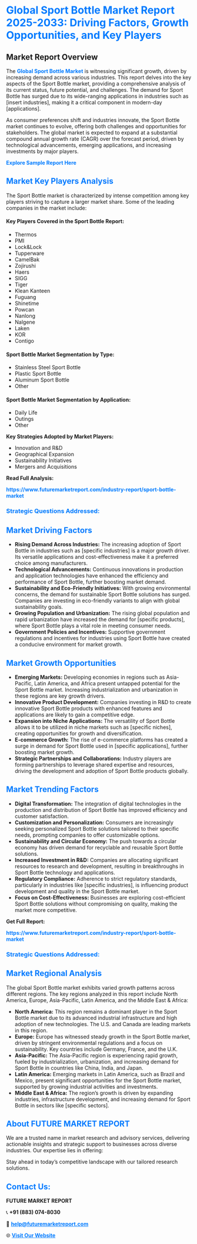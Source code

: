 <h1 style="color: #007BFF;">Global Sport Bottle Market Report 2025-2033: Driving Factors, Growth Opportunities, and Key Players</h1>

<section id="overview">
<h2>Market Report Overview</h2>
<p>The <a href="https://www.futuremarketreport.com/industry-report/sport-bottle-market" style="color: #007BFF; text-decoration: none;"><strong>Global Sport Bottle Market</strong></a> is witnessing significant growth, driven by increasing demand across various industries. This report delves into the key aspects of the Sport Bottle market, providing a comprehensive analysis of its current status, future potential, and challenges. The demand for Sport Bottle has surged due to its wide-ranging applications in industries such as [insert industries], making it a critical component in modern-day [applications].</p>
<p>As consumer preferences shift and industries innovate, the Sport Bottle market continues to evolve, offering both challenges and opportunities for stakeholders. The global market is expected to expand at a substantial compound annual growth rate (CAGR) over the forecast period, driven by technological advancements, emerging applications, and increasing investments by major players.</p>
</section>

<section id="overview">
<p><a href="https://www.futuremarketreport.com/request-sample/reportId=89441" style="color: #007BFF; text-decoration: none;"><strong>Explore Sample Report Here</strong></a></p>
</section>

<section id="key-players">
<h2 style="color: #007BFF;">Market Key Players Analysis</h2>
<p>The Sport Bottle market is characterized by intense competition among key players striving to capture a larger market share. Some of the leading companies in the market include:</p>
<h4>Key Players Covered in the Sport Bottle Report:</h4>
<ul><li>Thermos</li><li>PMI</li><li>Lock&amp;Lock</li><li>Tupperware</li><li>CamelBak</li><li>Zojirushi</li><li>Haers</li><li>SIGG</li><li>Tiger</li><li>Klean Kanteen</li><li>Fuguang</li><li>Shinetime</li><li>Powcan</li><li>Nanlong</li><li>Nalgene</li><li>Laken</li><li>KOR</li><li>Contigo</li></ul>
<h4>Sport Bottle Market Segmentation by Type:</h4>
<ul><li>Stainless Steel Sport Bottle</li><li>Plastic Sport Bottle</li><li>Aluminum Sport Bottle</li><li>Other</li></ul>

<h4>Sport Bottle Market Segmentation by Application:</h4>
<ul><li>Daily Life</li><li>Outings</li><li>Other</li></ul>
<p><strong>Key Strategies Adopted by Market Players:</strong></p>
<ul>
<li>Innovation and R&D</li>
<li>Geographical Expansion</li>
<li>Sustainability Initiatives</li>
<li>Mergers and Acquisitions</li>
</ul>
</section>

<section>
<p><strong>Read Full Analysis: </strong></p><a href="https://www.futuremarketreport.com/industry-report/sport-bottle-market" style="color: #007BFF; text-decoration: none;"><strong>https://www.futuremarketreport.com/industry-report/sport-bottle-market</strong></a>
<h3 style="color: #007BFF;">Strategic Questions Addressed:</h3>
</section>

<section id="driving-factors">
<h2 style="color: #007BFF;">Market Driving Factors</h2>
<ul>
<li><strong>Rising Demand Across Industries:</strong> The increasing adoption of Sport Bottle in industries such as [specific industries] is a major growth driver. Its versatile applications and cost-effectiveness make it a preferred choice among manufacturers.</li>
<li><strong>Technological Advancements:</strong> Continuous innovations in production and application technologies have enhanced the efficiency and performance of Sport Bottle, further boosting market demand.</li>
<li><strong>Sustainability and Eco-Friendly Initiatives:</strong> With growing environmental concerns, the demand for sustainable Sport Bottle solutions has surged. Companies are investing in eco-friendly variants to align with global sustainability goals.</li>
<li><strong>Growing Population and Urbanization:</strong> The rising global population and rapid urbanization have increased the demand for [specific products], where Sport Bottle plays a vital role in meeting consumer needs.</li>
<li><strong>Government Policies and Incentives:</strong> Supportive government regulations and incentives for industries using Sport Bottle have created a conducive environment for market growth.</li>
</ul>
</section>

<section id="growth-opportunities">
<h2 style="color: #007BFF;">Market Growth Opportunities</h2>
<ul>
<li><strong>Emerging Markets:</strong> Developing economies in regions such as Asia-Pacific, Latin America, and Africa present untapped potential for the Sport Bottle market. Increasing industrialization and urbanization in these regions are key growth drivers.</li>
<li><strong>Innovative Product Development:</strong> Companies investing in R&D to create innovative Sport Bottle products with enhanced features and applications are likely to gain a competitive edge.</li>
<li><strong>Expansion into Niche Applications:</strong> The versatility of Sport Bottle allows it to be utilized in niche markets such as [specific niches], creating opportunities for growth and diversification.</li>
<li><strong>E-commerce Growth:</strong> The rise of e-commerce platforms has created a surge in demand for Sport Bottle used in [specific applications], further boosting market growth.</li>
<li><strong>Strategic Partnerships and Collaborations:</strong> Industry players are forming partnerships to leverage shared expertise and resources, driving the development and adoption of Sport Bottle products globally.</li>
</ul>
</section>

<section id="trending-factors">
<h2 style="color: #007BFF;">Market Trending Factors</h2>
<ul>
<li><strong>Digital Transformation:</strong> The integration of digital technologies in the production and distribution of Sport Bottle has improved efficiency and customer satisfaction.</li>
<li><strong>Customization and Personalization:</strong> Consumers are increasingly seeking personalized Sport Bottle solutions tailored to their specific needs, prompting companies to offer customizable options.</li>
<li><strong>Sustainability and Circular Economy:</strong> The push towards a circular economy has driven demand for recyclable and reusable Sport Bottle solutions.</li>
<li><strong>Increased Investment in R&D:</strong> Companies are allocating significant resources to research and development, resulting in breakthroughs in Sport Bottle technology and applications.</li>
<li><strong>Regulatory Compliance:</strong> Adherence to strict regulatory standards, particularly in industries like [specific industries], is influencing product development and quality in the Sport Bottle market.</li>
<li><strong>Focus on Cost-Effectiveness:</strong> Businesses are exploring cost-efficient Sport Bottle solutions without compromising on quality, making the market more competitive.</li>
</ul>
</section>

<section>
<p><strong>Get Full Report: </strong></p><a href="https://www.futuremarketreport.com/industry-report/sport-bottle-market" style="color: #007BFF; text-decoration: none;"><strong>https://www.futuremarketreport.com/industry-report/sport-bottle-market</strong></a>
<h3 style="color: #007BFF;">Strategic Questions Addressed:</h3>
</section>


<section id="regional-analysis">
<h2 style="color: #007BFF;">Market Regional Analysis</h2>
<p>The global Sport Bottle market exhibits varied growth patterns across different regions. The key regions analyzed in this report include North America, Europe, Asia-Pacific, Latin America, and the Middle East & Africa:</p>
<ul>
<li><strong>North America:</strong> This region remains a dominant player in the Sport Bottle market due to its advanced industrial infrastructure and high adoption of new technologies. The U.S. and Canada are leading markets in this region.</li>
<li><strong>Europe:</strong> Europe has witnessed steady growth in the Sport Bottle market, driven by stringent environmental regulations and a focus on sustainability. Key countries include Germany, France, and the U.K.</li>
<li><strong>Asia-Pacific:</strong> The Asia-Pacific region is experiencing rapid growth, fueled by industrialization, urbanization, and increasing demand for Sport Bottle in countries like China, India, and Japan.</li>
<li><strong>Latin America:</strong> Emerging markets in Latin America, such as Brazil and Mexico, present significant opportunities for the Sport Bottle market, supported by growing industrial activities and investments.</li>
<li><strong>Middle East & Africa:</strong> The region’s growth is driven by expanding industries, infrastructure development, and increasing demand for Sport Bottle in sectors like [specific sectors].</li>
</ul>
</section>

<footer>
<h2 style="color: #007BFF;">About FUTURE MARKET REPORT</h2>
<p>We are a trusted name in market research and advisory services, delivering actionable insights and strategic support to businesses across diverse industries. Our expertise lies in offering:</p>

<p>Stay ahead in today’s competitive landscape with our tailored research solutions.</p>

<h2 style="color: #007BFF;">Contact Us:</h2>
<p><strong>FUTURE MARKET REPORT</strong></p>
<p>📞 <strong>+91 (883) 074-8030</strong></p>
<p>📧 <strong><a href="mailto:help@futuremarketreport.com" style="color: #007BFF;">help@futuremarketreport.com</a></strong></p>
<p>🌐 <strong><a href="https://www.futuremarketreport.com/" style="color: #007BFF;">Visit Our Website</a></strong></p>
</footer>